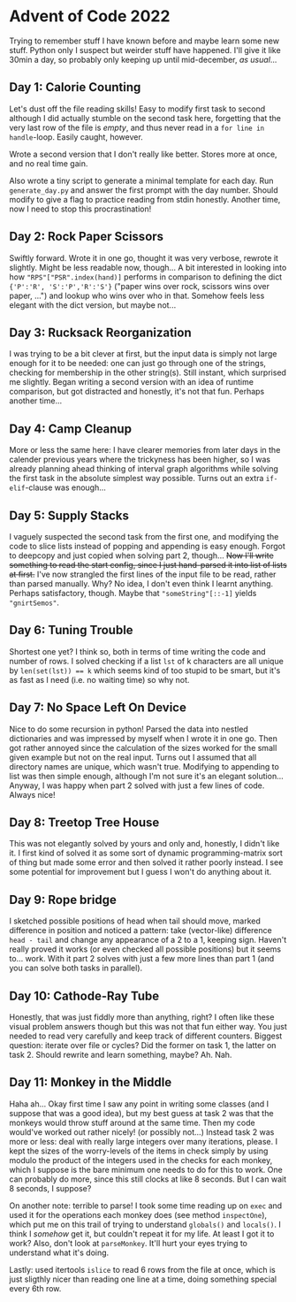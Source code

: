 # Advent of Code 2022
Trying to remember stuff I have known before and maybe learn some new stuff. Python only I suspect but weirder stuff have happened. I'll give it like 30min a day, so probably only keeping up until mid-december, *as usual*... 

## Day 1: Calorie Counting
Let's dust off the file reading skills! Easy to modify first task to second although I did actually stumble on the second task here, forgetting that the very last row of the file is *empty*, and thus never read in a `for line in handle`-loop. Easily caught, however.

Wrote a second version that I don't really like better. Stores more at once, and no real time gain.

Also wrote a tiny script to generate a minimal template for each day. Run `generate_day.py` and answer the first prompt with the day number. Should modify to give a flag to practice reading from stdin honestly. Another time, now I need to stop this procrastination!

## Day 2: Rock Paper Scissors
Swiftly forward. Wrote it in one go, thought it was very verbose, rewrote it slightly. Might be less readable now, though... A bit interested in looking into how `"RPS"["PSR".index(hand)]` performs in comparison to defining the dict `{'P':'R', 'S':'P','R':'S'}` ("paper wins over rock, scissors wins over paper, ...") and lookup who wins over who in that. Somehow feels less elegant with the dict version, but maybe not...

## Day 3: Rucksack Reorganization
I was trying to be a bit clever at first, but the input data is simply not large enough for it to be needed: one can just go through one of the strings, checking for membership in the other string(s). Still instant, which surprised me slightly. Began writing a second version with an idea of runtime comparison, but got distracted and honestly, it's not that fun. Perhaps another time...

## Day 4: Camp Cleanup
More or less the same here: I have clearer memories from later days in the calender previous years where the trickyness has been higher, so I was already planning ahead thinking of interval graph algorithms while solving the first task in the absolute simplest way possible. Turns out an extra `if-elif`-clause was enough...

## Day 5: Supply Stacks
I vaguely suspected the second task from the first one, and modifying the code to slice lists instead of popping and appending is easy enough. Forgot to deepcopy and just copied when solving part 2, though... ~~Now I'll write something to read the start config, since I just hand-parsed it into list of lists at first.~~ I've now strangled the first lines of the input file to be read, rather than parsed manually. Why? No idea, I don't even think I learnt anything. Perhaps satisfactory, though. Maybe that `"someString"[::-1]` yields `"gnirtSemos"`. 

## Day 6: Tuning Trouble
Shortest one yet? I think so, both in terms of time writing the code and number of rows. I solved checking if a list `lst` of k characters are all unique by `len(set(lst)) == k` which seems kind of too stupid to be smart, but it's as fast as I need (i.e. no waiting time) so why not.

## Day 7: No Space Left On Device
Nice to do some recursion in python! Parsed the data into nestled dictionaries and was impressed by myself when I wrote it in one go. Then got rather annoyed since the calculation of the sizes  worked for the small given example but not on the real input. Turns out I assumed that all directory names are unique, which wasn't true. Modifying to appending to list was then simple enough, although I'm not sure it's an elegant solution... Anyway, I was happy when part 2 solved with just a few lines of code. Always nice!

## Day 8: Treetop Tree House
This was not elegantly solved by yours and only and, honestly, I didn't like it. I first kind of solved it as some sort of dynamic programming-matrix sort of thing but made some error and then solved it rather poorly instead. I see some potential for improvement but I guess I won't do anything about it.

## Day 9: Rope bridge
I sketched possible positions of head when tail should move, marked difference in position and noticed a pattern: take (vector-like) difference `head - tail` and change any appearance of a 2 to a 1, keeping sign. Haven't really proved it works (or even checked all possible positions) but it seems to... work. With it part 2 solves with just a few more lines than part 1 (and you can solve both tasks in parallel).

## Day 10: Cathode-Ray Tube
Honestly, that was just fiddly more than anything, right? I often like these visual problem answers though but this was not that fun either way. You just needed to read very carefully and keep track of different counters. Biggest question: iterate over file or cycles? Did the former on task 1, the latter on task 2. Should rewrite and learn something, maybe? Ah. Nah.

## Day 11: Monkey in the Middle
Haha ah... Okay first time I saw any point in writing some classes (and I suppose that was a good idea), but my best guess at task 2 was that the monkeys would throw stuff around at the same time. Then my code would've worked out rather nicely! (or possibly not...) Instead task 2 was more or less: deal with really large integers over many iterations, please. I kept the sizes of the worry-levels of the items in check simply by using modulo the product of the integers used in the checks for each monkey, which I suppose is the bare minimum one needs to do for this to work. One can probably do more, since this still clocks at like 8 seconds. But I can wait 8 seconds, I suppose? 

On another note: terrible to parse! I took some time reading up on `exec` and used it for the operations each monkey does (see method `inspectOne`), which put me on this trail of trying to understand `globals()` and `locals()`. I think I *somehow* get it, but couldn't repeat it for my life. At least I got it to work? Also, don't look at `parseMonkey`. It'll hurt your eyes trying to understand what it's doing.

Lastly: used itertools `islice` to read 6 rows from the file at once, which is just sligthly nicer than reading one line at a time, doing something special every 6th row. 